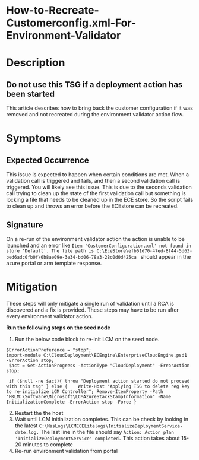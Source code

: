 # How-to-Recreate-Customerconfig.xml-For-Environment-Validator
# Description 
## Do not use this TSG if a deployment action has been started

This article describes how to bring back the customer configuration if it was removed and not recreated during the environment validator action flow.
# Symptoms

## Expected Occurrence  
This issue is expected to happen when certain conditions are met. When a validation call is triggered and fails, and then a second validation call is triggered. You will likely see this issue. This is due to the seconds validation call trying to clean up the state of the first validation call but something is locking a file that needs to be cleaned up in the ECE store. So the script fails to clean up and throws an error before the ECEstore can be recreated.
## Signature 
On a re-run of the environment validator action the action is unable to be launched and an error like ```Item 'CustomerConfiguration.xml' not found in store 'Default'. The file path is C:\EceStore\efb61d70-47ed-8f44-5d63-bed6adc0fb0f\0b8ae09e-3e34-bd06-78a3-28c0d0d425ca ``` should appear in the azure portal or arm template response.
# Mitigation 
These steps will only mitigate a single run of validation until a RCA is discovered and a fix is provided. These steps may have to be run after every environment validator action.

**Run the following steps on the seed node**
1) Run the below code block to re-init LCM on the seed node.
``` 
$ErrorActionPreference = "stop";
import-module C:\CloudDeployment\ECEngine\EnterpriseCloudEngine.psd1  -ErrorAction stop;
 $act = Get-ActionProgress -ActionType "CloudDeployment" -ErrorAction stop;
 
 if ($null -ne $act){ throw "Deployment action started do not proceed with this tsg" } else {    Write-Host "Applying TSG to delete reg key to re-initialize LCM Controller"; Remove-ItemProperty -Path "HKLM:\Software\Microsoft\LCMAzureStackStampInformation" -Name InitializationComplete -ErrorAction stop -Force }
```
2) Restart the the host
4) Wait until LCM initialization completes. This can be check by looking in the latest ```C:\MasLogs\LCMECELitelogs\InitializeDeploymentService-date.log.``` The last line in the file should say ``` Action: Action plan 'InitializeDeploymentService' completed. ``` This action takes about 15-20 minutes to complete
5) Re-run environment validation from portal
